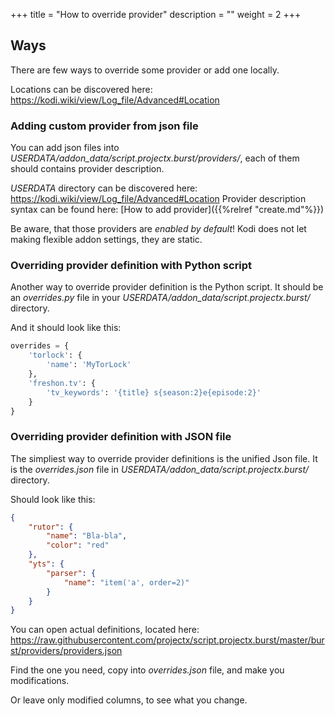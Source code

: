 +++
title = "How to override provider"
description = ""
weight = 2
+++

<!--more-->

## Ways

There are few ways to override some provider or add one locally.

Locations can be discovered here: https://kodi.wiki/view/Log_file/Advanced#Location

### Adding custom provider from json file

You can add json files into *USERDATA/addon_data/script.projectx.burst/providers/*, each of them should contains provider description.

*USERDATA* directory can be discovered here: https://kodi.wiki/view/Log_file/Advanced#Location
Provider description syntax can be found here: [How to add provider]({{%relref "create.md"%}})

Be aware, that those providers are _enabled by default_! Kodi does not let making flexible addon settings, they are static.

### Overriding provider definition with Python script

Another way to override provider definition is the Python script.
It should be an _overrides.py_ file in your *USERDATA/addon_data/script.projectx.burst/* directory.

And it should look like this:
```python
overrides = {
    'torlock': {
        'name': 'MyTorLock'
    },
    'freshon.tv': {
        'tv_keywords': '{title} s{season:2}e{episode:2}'
    }
}
```

### Overriding provider definition with JSON file

The simpliest way to override provider definitions is the unified Json file.
It is the _overrides.json_ file in *USERDATA/addon_data/script.projectx.burst/* directory.

Should look like this:
```json
{
    "rutor": {
        "name": "Bla-bla",
        "color": "red"
    },
    "yts": {
        "parser": {
            "name": "item('a', order=2)"
        }
    }
}
```

You can open actual definitions, located here: https://raw.githubusercontent.com/projectx/script.projectx.burst/master/burst/providers/providers.json

Find the one you need, copy into _overrides.json_ file, and make you modifications. 

Or leave only modified columns, to see what you change.

